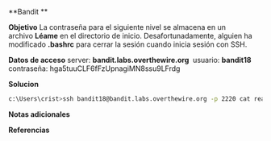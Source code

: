 **Bandit **

**Objetivo**
La contraseña para el siguiente nivel se almacena en un archivo **Léame** en el directorio de inicio. Desafortunadamente, alguien ha modificado **.bashrc** para cerrar la sesión cuando inicia sesión con SSH.

**Datos de acceso**
server: **bandit.labs.overthewire.org** 
usuario: **bandit18**
contraseña: hga5tuuCLF6fFzUpnagiMN8ssu9LFrdg

**Solucion**
```bash
c:\Users\crist>ssh bandit18@bandit.labs.overthewire.org -p 2220 cat readme
```
**Notas adicionales** 

**Referencias** 